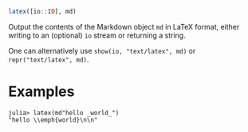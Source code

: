 ```julia
latex([io::IO], md)
```

Output the contents of the Markdown object `md` in LaTeX format, either writing to an (optional) `io` stream or returning a string.

One can alternatively use `show(io, "text/latex", md)` or `repr("text/latex", md)`.

# Examples

```jldoctest
julia> latex(md"hello _world_")
"hello \\emph{world}\n\n"
```
